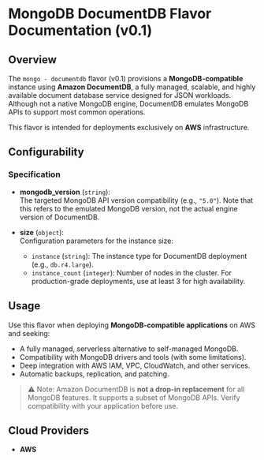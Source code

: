 # MongoDB DocumentDB Flavor Documentation (v0.1)

## Overview

The `mongo - documentdb` flavor (v0.1) provisions a **MongoDB-compatible** instance using **Amazon DocumentDB**, a fully managed, scalable, and highly available document database service designed for JSON workloads. Although not a native MongoDB engine, DocumentDB emulates MongoDB APIs to support most common operations.

This flavor is intended for deployments exclusively on **AWS** infrastructure.

## Configurability

### Specification

- **mongodb_version** (`string`):  
  The targeted MongoDB API version compatibility (e.g., `"5.0"`). Note that this refers to the emulated MongoDB version, not the actual engine version of DocumentDB.

- **size** (`object`):  
  Configuration parameters for the instance size:
  - `instance` (`string`): The instance type for DocumentDB deployment (e.g., `db.r4.large`).
  - `instance_count` (`integer`): Number of nodes in the cluster. For production-grade deployments, use at least 3 for high availability.

## Usage

Use this flavor when deploying **MongoDB-compatible applications** on AWS and seeking:

- A fully managed, serverless alternative to self-managed MongoDB.
- Compatibility with MongoDB drivers and tools (with some limitations).
- Deep integration with AWS IAM, VPC, CloudWatch, and other services.
- Automatic backups, replication, and patching.

> ⚠️ Note: Amazon DocumentDB is **not a drop-in replacement** for all MongoDB features. It supports a subset of MongoDB APIs. Verify compatibility with your application before use.

## Cloud Providers

- **AWS**

